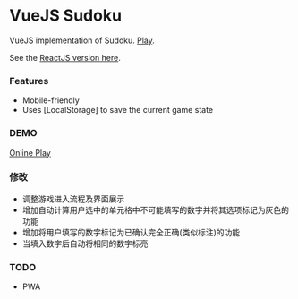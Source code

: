 # VueJS Sudoku

VueJS implementation of Sudoku. [Play][play].

See the [ReactJS version here][reactsudoku].

### Features

- Mobile-friendly
- Uses [LocalStorage] to save the current game state

[play]: https://andreynering.github.io/vuejs-sudoku
[reactsudoku]: https://github.com/andreynering/sudoku


### DEMO

[Online Play](https://xqin.net/sudoku/)

### 修改

- 调整游戏进入流程及界面展示
- 增加自动计算用户选中的单元格中不可能填写的数字并将其选项标记为灰色的功能
- 增加将用户填写的数字标记为已确认完全正确(类似标注)的功能
- 当填入数字后自动将相同的数字标亮

### TODO

- PWA
